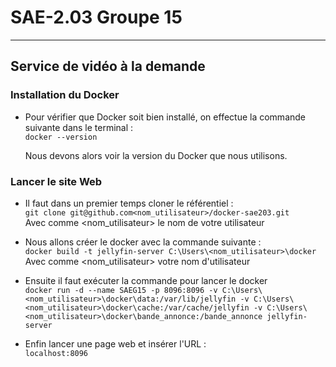 # SAE-2.03                                                                                                           Groupe 15
------------------------------------------------------------------------------------------------------------------------------
## Service de vidéo à la demande
### Installation du Docker  

* Pour vérifier que Docker soit bien installé, on effectue la commande suivante dans le terminal :  
` docker --version `  
  
  Nous devons alors voir la version du Docker que nous utilisons.  
  
### Lancer le site Web  

* Il faut dans un premier temps cloner le référentiel :  
` git clone git@github.com<nom_utilisateur>/docker-sae203.git `  
Avec comme <nom_utilisateur> le nom de votre utilisateur  
  
* Nous allons créer le docker avec la commande suivante :  
` docker build -t jellyfin-server C:\Users\<nom_utilisateur>\docker `  
Avec comme <nom_utilisateur> votre nom d'utilisateur  
  
* Ensuite il faut exécuter la commande pour lancer le docker  
` docker run -d --name SAEG15 -p 8096:8096 -v C:\Users\<nom_utilisateur>\docker\data:/var/lib/jellyfin -v C:\Users\<nom_utilisateur>\docker\cache:/var/cache/jellyfin -v C:\Users\<nom_utilisateur>\docker\bande_annonce:/bande_annonce jellyfin-server `  
  
* Enfin lancer une page web et insérer l'URL :   
  ` localhost:8096 `  
